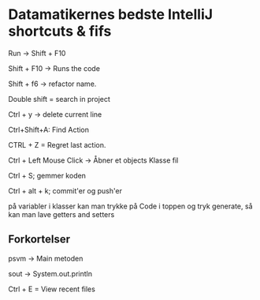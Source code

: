 # Datamatikernes bedste IntelliJ shortcuts & fifs

Run &rightarrow; Shift + F10

Shift + F10 &rightarrow; Runs the code

Shift + f6 &rightarrow; refactor name.

Double shift = search in project

Ctrl + y &rightarrow; delete current line

Ctrl+Shift+A: Find Action

CTRL + Z = Regret last action.

Ctrl + Left Mouse Click &rightarrow; Åbner et objects Klasse fil

Ctrl + S; gemmer koden

Ctrl + alt + k; commit'er og push'er

på variabler i klasser kan man trykke på Code i toppen og tryk generate, så kan man lave getters and setters


## Forkortelser 

psvm &rightarrow; Main metoden

sout &rightarrow; System.out.println

Ctrl + E = View recent files

